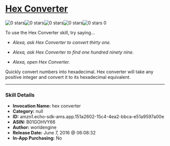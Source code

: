 # [Hex Converter](http://alexa.amazon.com/#skills/amzn1.echo-sdk-ams.app.151a2602-15c4-4ea2-bbca-e51a9597a00e)
![0 stars](../../images/ic_star_border_black_18dp_1x.png)![0 stars](../../images/ic_star_border_black_18dp_1x.png)![0 stars](../../images/ic_star_border_black_18dp_1x.png)![0 stars](../../images/ic_star_border_black_18dp_1x.png)![0 stars](../../images/ic_star_border_black_18dp_1x.png) 0

To use the Hex Converter skill, try saying...

* *Alexa, ask Hex Converter to convert thirty one.*

* *Alexa, ask Hex Converter to find one hundred ninety nine.*

* *Alexa, open Hex Converter.*

Quickly convert numbers into hexadecimal. Hex converter will take any positive integer and convert it to its hexadecimal equivalent.

***

### Skill Details

* **Invocation Name:** hex converter
* **Category:** null
* **ID:** amzn1.echo-sdk-ams.app.151a2602-15c4-4ea2-bbca-e51a9597a00e
* **ASIN:** B01GOHVY66
* **Author:** worldengine
* **Release Date:** June 7, 2016 @ 06:08:32
* **In-App Purchasing:** No
